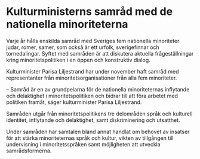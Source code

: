 # Kulturministerns samråd med de nationella minoriteterna

Varje år hålls enskilda samråd med Sveriges fem nationella minoriteter judar, romer, samer, som också är ett urfolk, sverigefinnar och tornedalingar. Syftet med samråden är att diskutera aktuella frågeställningar kring minoritetspolitiken i en öppen och konstruktiv dialog.


Kulturminister Parisa Liljestrand har under november haft samråd med representanter från minoritetsorganisationer från alla fem minoriteter.

– Samråd är en av grundpelarna för de nationella minoriteternas inflytande och delaktighet i minoritetspolitiken och bidrar till att föra arbetet med politiken framåt, säger kulturminister Parisa Liljestrand.

Samråden utgår från minoritetspolitikens tre delområden språk och kulturell identitet, inflytande och delaktighet, samt diskriminering och utsatthet.

Under samråden har samtalen bland annat handlat om behovet av insatser för att stärka minoriteternas språk och kultur, vikten av tillgången till undervisning i minoritetsspråken samt möjligheten att utveckla samrådsformerna.
